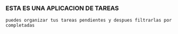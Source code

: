 ### ESTA ES UNA APLICACION DE TAREAS



```
puedes organizar tus tareas pendientes y despues filtrarlas por completadas

```
